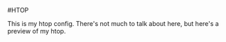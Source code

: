 #HTOP

This is my htop config. There's not much to talk about here, but here's a preview of my htop.
